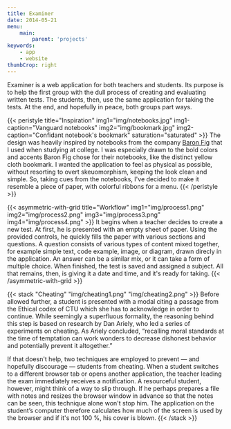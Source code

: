 ```yaml
---
title: Examiner
date: 2014-05-21
menu:
    main:
        parent: 'projects'
keywords:
    - app
    - website
thumbCrop: right
---
```


Examiner is a web application for both teachers and students. Its purpose is to help the first group with the dull process of creating and evaluating written tests. The students, then, use the same application for taking the tests. At the end, and hopefully in peace, both groups part ways.

<!--more-->

{{< peristyle title="Inspiration" img1="img/notebooks.jpg" img1-caption="Vanguard notebooks" img2="img/bookmark.jpg" img2-caption="Confidant notebook's bookmark" saturation="saturated" >}}
The design was heavily inspired by notebooks from the company [Baron Fig](https://www.baronfig.com/) that I used when studying at college. I was especially drawn to the bold colors and accents Baron Fig chose for their notebooks, like the distinct yellow cloth bookmark. I wanted the application to feel as physical as possible, without resorting to overt skeuomorphism, keeping the look clean and simple. So, taking cues from the notebooks, I've decided to make it resemble a piece of paper, with colorful ribbons for a menu.
{{< /peristyle >}}

{{< asymmetric-with-grid title="Workflow" img1="img/process1.png" img2="img/process2.png" img3="img/process3.png" img4="img/process4.png" >}}
It begins when a teacher decides to create a new test. At first, he is presented with an empty sheet of paper. Using the provided controls, he quickly fills the paper with various sections and questions. A question consists of various types of content mixed together, for example simple text, code example, image, or diagram, drawn direcly in the application. An answer can be a similar mix, or it can take a form of multiple choice. When finished, the test is saved and assigned a subject. All that remains, then, is giving it a date and time, and it's ready for taking.
{{< /asymmetric-with-grid >}}

{{< stack "Cheating" "img/cheating1.png" "img/cheating2.png" >}}
Before allowed further, a student is presented with a modal citing a passage from the Ethical codex of CTU which she has to acknowledge in order to continue. While seemingly a superfluous formality, the reasoning behind this step is based on research by Dan Ariely, who led a series of experiments on cheating. As Ariely concluded, “recalling moral standards at the time of temptation can work wonders to decrease dishonest behavior and potentially prevent it altogether.”

If that doesn't help, two techniques are employed to prevent — and hopefully discourage — students from cheating. When a student switches to a different browser tab or opens another application, the teacher leading the exam immediately receives a notification. A resourceful student, however, might think of a way to slip through. If he perhaps prepares a file with notes and resizes the browser window in advance so that the notes can be seen, this technique alone won't stop him. The application on the student’s computer therefore calculates how much of the screen is used by the browser and if it's not 100&nbsp;%, his cover is blown.
{{< /stack >}}



